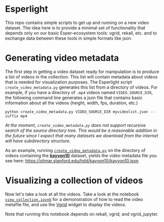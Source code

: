 # Esperlight

This repo contains simple scripts to get up and running on a new video dataset.  The idea here is to provide a minimal set of functionality that depends only on our basic Esper-ecosystem tools: vgrid, rekall, etc. and to exchange data between these tools in simple formats like json.

# Generating video metadata

The first step in getting a video dataset ready for manipulation is to produce a list of videos in the collection.  This list will contain metadata about videos that is needed for visualization purposes.  The Esperlight script `create_video_metadata.py` generates this list from a directory of videos.  For example, if you have a directory of `.mp4` videos named `VIDEO_SOURCE_DIR`, the following command line generates a json file that contains basic information about all the videos (height, width, fps, duration, etc.)

    python create_video_metadata.py VIDEO_SOURCE_DIR myvideolist.json --suffix mp4

_At the moment, `create_video_metadata.py` does not support recursive search of the source directory tree.  This would be a reasonable addition in the future since I expect that many datasets we download from the internet will have subdirectory structure._

As an example, running [`create_video_metadata.py`](view_collection.ipynb) on the directory of videos containing the [__kayvon10__](https://olimar.stanford.edu/hdd/kayvon10/) dataset, yields the video metadata file you see here: <https://olimar.stanford.edu/hdd/kayvon10/kayvon10.json>

# Visualizing a collection of videos

Now let's take a look at all the videos. Take a look at the notebook [`view_collection.ipynb`](view_collection.ipynb) for a demonstration of how to read the video metafile file, and use the [Vgrid](https://github.com/scanner-research/vgrid) widget to display the videos.  

Note that running this notebook depends on rekall, vgrid, and vgrid_jupyter.
